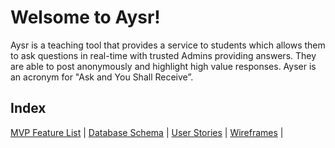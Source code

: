# Welsome to Aysr!

Aysr is a teaching tool that provides a service to students which allows them to ask questions in real-time with trusted Admins providing answers. They are able to post anonymously and highlight high value responses. Ayser is an acronym for "Ask and You Shall Receive”.

## Index
[MVP Feature List](https://github.com/itsmaica/Ayser/wiki/MVP-Feature-List) |
[Database Schema](https://github.com/itsmaica/Ayser/wiki/Ayser-DB-Schema) |
[User Stories](https://github.com/itsmaica/Ayser/wiki/Ayser-User-Stories) |
[Wireframes](https://github.com/itsmaica/Ayser/wiki/Ayser-Wireframes) |




